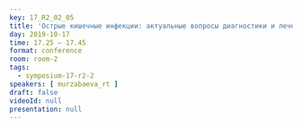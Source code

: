 ```yaml
---
key: 17_R2_02_05
title: 'Острые кишечные инфекции: актуальные вопросы диагностики и лечения'
day: 2019-10-17
time: 17.25 – 17.45
format: conference
room: room-2
tags:
  - symposium-17-r2-2
speakers: [ murzabaeva_rt ]
draft: false
videoId: null
presentation: null
---
```


